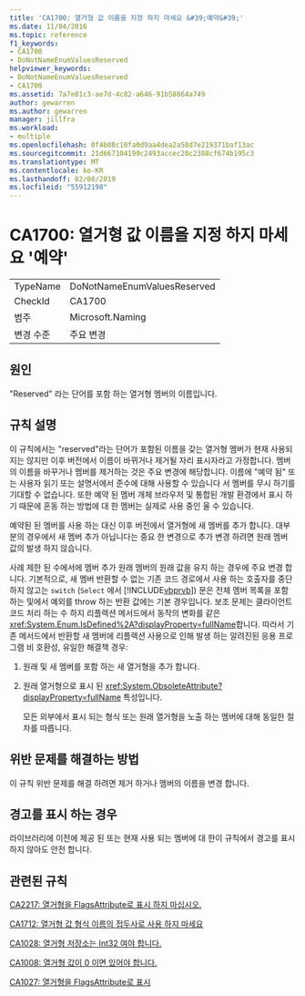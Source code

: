 ```yaml
---
title: 'CA1700: 열거형 값 이름을 지정 하지 마세요 &#39;예약&#39;'
ms.date: 11/04/2016
ms.topic: reference
f1_keywords:
- CA1700
- DoNotNameEnumValuesReserved
helpviewer_keywords:
- DoNotNameEnumValuesReserved
- CA1700
ms.assetid: 7a7e01c3-ae7d-4c82-a646-91b58864a749
author: gewarren
ms.author: gewarren
manager: jillfra
ms.workload:
- multiple
ms.openlocfilehash: 0f4b08c10fa0d9aa4dea2a58d7e219371baf13ac
ms.sourcegitcommit: 21d667104199c2493accec20c2388cf674b195c3
ms.translationtype: MT
ms.contentlocale: ko-KR
ms.lasthandoff: 02/08/2019
ms.locfileid: "55912198"
---
```

# <a name="ca1700-do-not-name-enum-values-39reserved39"></a>CA1700: 열거형 값 이름을 지정 하지 마세요 &#39;예약&#39;

|||
|-|-|
|TypeName|DoNotNameEnumValuesReserved|
|CheckId|CA1700|
|범주|Microsoft.Naming|
|변경 수준|주요 변경|

## <a name="cause"></a>원인

"Reserved" 라는 단어를 포함 하는 열거형 멤버의 이름입니다.

## <a name="rule-description"></a>규칙 설명

이 규칙에서는 "reserved"라는 단어가 포함된 이름을 갖는 열거형 멤버가 현재 사용되지는 않지만 이후 버전에서 이름이 바뀌거나 제거될 자리 표시자라고 가정합니다. 멤버의 이름을 바꾸거나 멤버를 제거하는 것은 주요 변경에 해당합니다. 이름에 "예약 됨" 또는 사용자 읽기 또는 설명서에서 준수에 대해 사용할 수 있습니다 서 멤버를 무시 하기를 기대할 수 없습니다. 또한 예약 된 멤버 개체 브라우저 및 통합된 개발 환경에서 표시 하기 때문에 혼동 하는 방법에 대 한 멤버는 실제로 사용 중인 울 수 있습니다.

예약된 된 멤버를 사용 하는 대신 이후 버전에서 열거형에 새 멤버를 추가 합니다. 대부분의 경우에서 새 멤버 추가 아닙니다는 중요 한 변경으로 추가 변경 하려면 원래 멤버 값의 발생 하지 않습니다.

사례 제한 된 수에서에 멤버 추가 원래 멤버의 원래 값을 유지 하는 경우에 주요 변경 합니다. 기본적으로, 새 멤버 반환할 수 없는 기존 코드 경로에서 사용 하는 호출자를 중단 하지 않고는 `switch` (`Select` 에서 [!INCLUDE[vbprvb](../code-quality/includes/vbprvb_md.md)]) 문은 전체 멤버 목록을 포함 하는 및에서 예외를 throw 하는 반환 값에는 기본 경우입니다. 보조 문제는 클라이언트 코드 처리 하는 수 하지 리플렉션 메서드에서 동작의 변화를 같은 <xref:System.Enum.IsDefined%2A?displayProperty=fullName>합니다. 따라서 기존 메서드에서 반환할 새 멤버에 리플렉션 사용으로 인해 발생 하는 알려진된 응용 프로그램 비 호환성, 유일한 해결책 경우:

1. 원래 및 새 멤버를 포함 하는 새 열거형을 추가 합니다.

2. 원래 열거형으로 표시 된 <xref:System.ObsoleteAttribute?displayProperty=fullName> 특성입니다.

   모든 외부에서 표시 되는 형식 또는 원래 열거형을 노출 하는 멤버에 대해 동일한 절차를 따릅니다.

## <a name="how-to-fix-violations"></a>위반 문제를 해결하는 방법

이 규칙 위반 문제를 해결 하려면 제거 하거나 멤버의 이름을 변경 합니다.

## <a name="when-to-suppress-warnings"></a>경고를 표시 하는 경우

라이브러리에 이전에 제공 된 또는 현재 사용 되는 멤버에 대 한이 규칙에서 경고를 표시 하지 않아도 안전 합니다.

## <a name="related-rules"></a>관련된 규칙

[CA2217: 열거형을 FlagsAttribute로 표시 하지 마십시오.](../code-quality/ca2217-do-not-mark-enums-with-flagsattribute.md)

[CA1712: 열거형 값 형식 이름의 접두사로 사용 하지 마세요](../code-quality/ca1712-do-not-prefix-enum-values-with-type-name.md)

[CA1028: 열거형 저장소는 Int32 여야 합니다.](../code-quality/ca1028-enum-storage-should-be-int32.md)

[CA1008: 열거형 값이 0 이면 있어야 합니다.](../code-quality/ca1008-enums-should-have-zero-value.md)

[CA1027: 열거형을 FlagsAttribute로 표시](../code-quality/ca1027-mark-enums-with-flagsattribute.md)